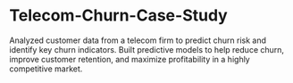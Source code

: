 # Telecom-Churn-Case-Study
Analyzed customer data from a telecom firm to predict churn risk and identify key churn indicators. Built predictive models to help reduce churn, improve customer retention, and maximize profitability in a highly competitive market.
